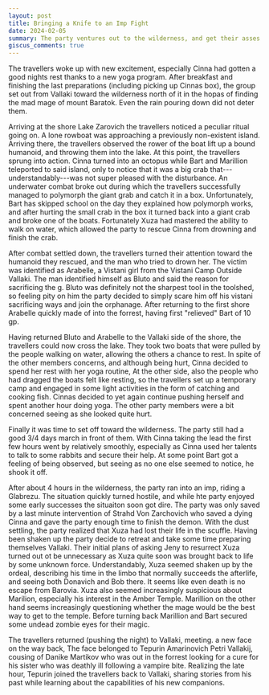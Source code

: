 ```yaml
---
layout: post
title: Bringing a Knife to an Imp Fight
date: 2024-02-05
summary: The party ventures out to the wilderness, and get their asses handed to them by an imp.
giscus_comments: true
---
```


The travellers woke up with new excitement, especially Cinna had gotten a good nights rest thanks to a new yoga program. After breakfast and finishing the last preparations (including picking up Cinnas box), the group set out from Vallaki toward the wilderness north of it in the hopas of finding the mad mage of mount Baratok.
Even the rain pouring down did not deter them.

Arriving at the shore Lake Zarovich the travellers noticed a peculiar ritual going on. A lone rowboat was approaching a previously non-existent island. Arriving there, the travellers observed the rower of the boat lift up a bound humanoid, and throwing them into the lake. At this point, the travellers sprung into action. Cinna turned into an octopus while Bart and Marillion teleported to said island, only to notice that it was a big crab that---understandably---was not super pleased with the disturbance. An underwater combat broke out during which the travellers successfully managed to polymorph the giant grab and catch it in a box. Unfortunately, Bart has skipped school on the day they explained how polymorph works, and after hurting the small crab in the box it turned back into a giant crab and broke one of the boats. Fortunately Xuza had mastered the ability to walk on water, which allowed the party to rescue Cinna from drowning and finish the crab.

After combat settled down, the travellers turned their attention toward the humanoid they rescued, and the man who tried to drown her. The victim was identified as Arabelle, a Vistani girl from the Vistani Camp Outside Vallaki. The man identified himself as Bluto and said the reason for sacrificing the g. Bluto was definitely not the sharpest tool in the toolshed, so feeling pity on him the party decided to simply scare him off his vistani sacrificing ways and join the orphanage. After returning to the first shore Arabelle quickly made of into the forrest, having first "relieved" Bart of 10 gp.

Having returned Bluto and Arabelle to the Vallaki side of the shore, the travellers could now cross the lake. They took two boats that were pulled by the people walking on water, allowing the others a chance to rest. In spite of the other members concerns, and although being hurt, Cinna decided to spend her rest with her yoga routine, At the other side, also the people who had dragged the boats felt like resting, so the travellers set up a temporary camp and engaged in some light activities in the form of catching and cooking fish. Cinnas decided to yet again continue pushing herself and spent another hour doing yoga. The other party members were a bit concerned seeing as she looked quite hurt.

Finally it was time to set off toward the wilderness. The party still had a good 3/4 days march in front of them. With Cinna taking the lead the first few hours went by relatively smoothly, especially as Cinna used her talents to talk to some rabbits and secure their help. At some point Bart got a feeling of being observed, but seeing as no one else seemed to notice, he shook it off.

After about 4 hours in the wilderness, the party ran into an imp, riding a Glabrezu. The situation quickly turned hostile, and while hte party enjoyed some early successes the situaiton soon got dire. The party was only saved by a last minute intervention of Strahd Von Zarchovich who saved a dying Cinna and gave the party enough time to finish the demon. With the dust settling, the party realized that Xuza had lost their life in the scuffle. Having been shaken up the party decide to retreat and take some time preparing themselves Vallaki. Their initial plans of asking Jeny to resurrect Xuza turned out ot be unnecessary as Xuza quite soon was brought back to life by some unknown force. Understandably, Xuza seemed shaken up by the ordeal, describing his time in the limbo that normally succeeds the afterlife, and seeing both Donavich and Bob there. It seems like even death is no escape from Barovia. Xuza also seemed increasingly suspicious about Marilion, especially his interest in the Amber Temple. Marillion on the other hand seems increasingly questioning whether the mage would be the best way to get to the temple. Before turning back Marillion and Bart secured some undead zombie eyes for their magic.

The travellers returned (pushing the night) to Vallaki, meeting. a new face on the way back, The face belonged to Tepurin Amarinovich Petri Vallakij, cousing of Danike Martikov who was out in the forrest looking for a cure for his sister who was deathly ill following a vampire bite. Realizing the late hour, Tepurin joined the travellers back to Vallaki, sharing stories from his past while learning about the capabilities of his new companions.
